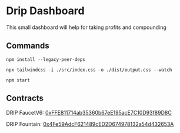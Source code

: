 # Drip Dashboard

This small dashboard will help for taking profits and compounding

## Commands 

`npm install --legacy-peer-deps`

`npx tailwindcss -i ./src/index.css -o ./dist/output.css --watch`

`npm start`

## Contracts 

DRIP FaucetV6: [0xFFE811714ab35360b67eE195acE7C10D93f89D8C](https://bscscan.com/address/0xFFE811714ab35360b67eE195acE7C10D93f89D8C#code)

DRIP Fountain: [0x4Fe59AdcF621489cED2D674978132a54d432653A](https://bscscan.com/address/0x4fe59adcf621489ced2d674978132a54d432653a#code)